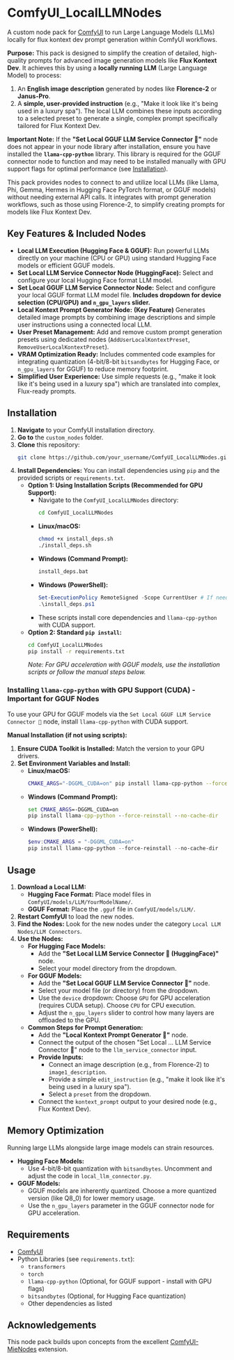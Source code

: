 # ComfyUI_LocalLLMNodes

A custom node pack for [ComfyUI](https://github.com/comfyanonymous/ComfyUI) to run Large Language Models (LLMs) locally for flux kontext dev prompt generation within ComfyUI workflows.

**Purpose:**
This pack is designed to simplify the creation of detailed, high-quality prompts for advanced image generation models like **Flux Kontext Dev**. It achieves this by using a **locally running LLM** (Large Language Model) to process:
1.  An **English image description** generated by nodes like **Florence-2** or **Janus-Pro**.
2.  A **simple, user-provided instruction** (e.g., "Make it look like it's being used in a luxury spa").
The local LLM combines these inputs according to a selected preset to generate a single, complex prompt specifically tailored for Flux Kontext Dev.

**Important Note:** If the **"Set Local GGUF LLM Service Connector 🐑"** node does not appear in your node library after installation, ensure you have installed the **`llama-cpp-python`** library. This library is required for the GGUF connector node to function and may need to be installed manually with GPU support flags for optimal performance (see [Installation](#installation)).

This pack provides nodes to connect to and utilize local LLMs (like Llama, Phi, Gemma, Hermes in Hugging Face PyTorch format, or GGUF models) without needing external API calls. It integrates with prompt generation workflows, such as those using Florence-2, to simplify creating prompts for models like Flux Kontext Dev.

## Key Features & Included Nodes

*   **Local LLM Execution (Hugging Face & GGUF):** Run powerful LLMs directly on your machine (CPU or GPU) using standard Hugging Face models or efficient GGUF models.
*   **Set Local LLM Service Connector Node (HuggingFace):** Select and configure your local Hugging Face format LLM model.
*   **Set Local GGUF LLM Service Connector Node:** Select and configure your local GGUF format LLM model file. **Includes dropdown for device selection (CPU/GPU) and `n_gpu_layers` slider.**
*   **Local Kontext Prompt Generator Node:** **(Key Feature)** Generates detailed image prompts by combining image descriptions and simple user instructions using a connected local LLM.
*   **User Preset Management:** Add and remove custom prompt generation presets using dedicated nodes (`AddUserLocalKontextPreset`, `RemoveUserLocalKontextPreset`).
*   **VRAM Optimization Ready:** Includes commented code examples for integrating quantization (4-bit/8-bit `bitsandbytes` for Hugging Face, or `n_gpu_layers` for GGUF) to reduce memory footprint.
*   **Simplified User Experience:** Use simple requests (e.g., "make it look like it's being used in a luxury spa") which are translated into complex, Flux-ready prompts.

## Installation

1.  **Navigate** to your ComfyUI installation directory.
2.  **Go to** the `custom_nodes` folder.
3.  **Clone** this repository:
    ```bash
    git clone https://github.com/your_username/ComfyUI_LocalLLMNodes.git
    ```
4.  **Install Dependencies:** You can install dependencies using `pip` and the provided scripts or `requirements.txt`.
    *   **Option 1: Using Installation Scripts (Recommended for GPU Support):**
        *   Navigate to the `ComfyUI_LocalLLMNodes` directory:
            ```bash
            cd ComfyUI_LocalLLMNodes
            ```
        *   **Linux/macOS:**
            ```bash
            chmod +x install_deps.sh
            ./install_deps.sh
            ```
        *   **Windows (Command Prompt):**
            ```cmd
            install_deps.bat
            ```
        *   **Windows (PowerShell):**
            ```powershell
            Set-ExecutionPolicy RemoteSigned -Scope CurrentUser # If needed
            .\install_deps.ps1
            ```
        *   These scripts install core dependencies and `llama-cpp-python` with CUDA support.
    *   **Option 2: Standard `pip install`:**
        ```bash
        cd ComfyUI_LocalLLMNodes
        pip install -r requirements.txt
        ```
        *Note: For GPU acceleration with GGUF models, use the installation scripts or follow the manual steps below.*

### Installing `llama-cpp-python` with GPU Support (CUDA) - Important for GGUF Nodes

To use your GPU for GGUF models via the `Set Local GGUF LLM Service Connector 🐑` node, install `llama-cpp-python` with CUDA support.

**Manual Installation (if not using scripts):**

1.  **Ensure CUDA Toolkit is Installed:** Match the version to your GPU drivers.
2.  **Set Environment Variables and Install:**
    *   **Linux/macOS:**
        ```bash
        CMAKE_ARGS="-DGGML_CUDA=on" pip install llama-cpp-python --force-reinstall --no-cache-dir
        ```
    *   **Windows (Command Prompt):**
        ```cmd
        set CMAKE_ARGS=-DGGML_CUDA=on
        pip install llama-cpp-python --force-reinstall --no-cache-dir
        ```
    *   **Windows (PowerShell):**
        ```powershell
        $env:CMAKE_ARGS = "-DGGML_CUDA=on"
        pip install llama-cpp-python --force-reinstall --no-cache-dir
        ```

## Usage

1.  **Download a Local LLM:**
    *   **Hugging Face Format:** Place model files in `ComfyUI/models/LLM/YourModelName/`.
    *   **GGUF Format:** Place the `.gguf` file in `ComfyUI/models/LLM/`.
2.  **Restart ComfyUI** to load the new nodes.
3.  **Find the Nodes:** Look for the new nodes under the category `Local LLM Nodes/LLM Connectors`.
4.  **Use the Nodes:**
    *   **For Hugging Face Models:**
        *   Add the **"Set Local LLM Service Connector 🐑 (HuggingFace)"** node.
        *   Select your model directory from the dropdown.
    *   **For GGUF Models:**
        *   Add the **"Set Local GGUF LLM Service Connector 🐑"** node.
        *   Select your model file (or directory) from the dropdown.
        *   Use the `device` dropdown: Choose `GPU` for GPU acceleration (requires CUDA setup). Choose `CPU` for CPU execution.
        *   Adjust the `n_gpu_layers` slider to control how many layers are offloaded to the GPU.
    *   **Common Steps for Prompt Generation:**
        *   Add the **"Local Kontext Prompt Generator 🐑"** node.
        *   Connect the output of the chosen "Set Local ... LLM Service Connector 🐑" node to the `llm_service_connector` input.
        *   **Provide Inputs:**
            *   Connect an image description (e.g., from Florence-2) to `image1_description`.
            *   Provide a simple `edit_instruction` (e.g., "make it look like it's being used in a luxury spa").
            *   Select a `preset` from the dropdown.
        *   Connect the `kontext_prompt` output to your desired node (e.g., Flux Kontext Dev).

## Memory Optimization

Running large LLMs alongside large image models can strain resources.

*   **Hugging Face Models:**
    *   Use 4-bit/8-bit quantization with `bitsandbytes`. Uncomment and adjust the code in `local_llm_connector.py`.
*   **GGUF Models:**
    *   GGUF models are inherently quantized. Choose a more quantized version (like Q8_0) for lower memory usage.
    *   Use the `n_gpu_layers` parameter in the GGUF connector node for GPU acceleration.

## Requirements

*   [ComfyUI](https://github.com/comfyanonymous/ComfyUI)
*   Python Libraries (see `requirements.txt`):
    *   `transformers`
    *   `torch`
    *   `llama-cpp-python` (Optional, for GGUF support - install with GPU flags)
    *   `bitsandbytes` (Optional, for Hugging Face quantization)
    *   Other dependencies as listed

## Acknowledgements

This node pack builds upon concepts from the excellent [ComfyUI-MieNodes](https://github.com/MieMieeeee/ComfyUI-MieNodes) extension.
